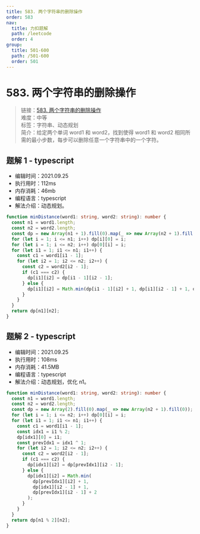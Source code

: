 ```yaml
---
title: 583. 两个字符串的删除操作
order: 583
nav:
  title: 力扣题解
  path: /leetcode
  order: 4
group:
  title: 501-600
  path: /501-600
  order: 501
---
```


# 583. 两个字符串的删除操作

> 链接：[583. 两个字符串的删除操作](https://leetcode-cn.com/problems/delete-operation-for-two-strings/)  
> 难度：中等  
> 标签：字符串、动态规划  
> 简介：给定两个单词 word1 和 word2，找到使得 word1 和 word2 相同所需的最小步数，每步可以删除任意一个字符串中的一个字符。

## 题解 1 - typescript

- 编辑时间：2021.09.25
- 执行用时：112ms
- 内存消耗：46mb
- 编程语言：typescript
- 解法介绍：动态规划。

```typescript
function minDistance(word1: string, word2: string): number {
  const n1 = word1.length;
  const n2 = word2.length;
  const dp = new Array(n1 + 1).fill(0).map(_ => new Array(n2 + 1).fill(0));
  for (let i = 1; i <= n1; i++) dp[i][0] = i;
  for (let i = 1; i <= n2; i++) dp[0][i] = i;
  for (let i1 = 1; i1 <= n1; i1++) {
    const c1 = word1[i1 - 1];
    for (let i2 = 1; i2 <= n2; i2++) {
      const c2 = word2[i2 - 1];
      if (c1 === c2) {
        dp[i1][i2] = dp[i1 - 1][i2 - 1];
      } else {
        dp[i1][i2] = Math.min(dp[i1 - 1][i2] + 1, dp[i1][i2 - 1] + 1, dp[i1 - 1][i2 - 1] + 2);
      }
    }
  }
  return dp[n1][n2];
}
```

## 题解 2 - typescript

- 编辑时间：2021.09.25
- 执行用时：108ms
- 内存消耗：41.5MB
- 编程语言：typescript
- 解法介绍：动态规划，优化 n1。

```typescript
function minDistance(word1: string, word2: string): number {
  const n1 = word1.length;
  const n2 = word2.length;
  const dp = new Array(2).fill(0).map(_ => new Array(n2 + 1).fill(0));
  for (let i = 1; i <= n2; i++) dp[0][i] = i;
  for (let i1 = 1; i1 <= n1; i1++) {
    const c1 = word1[i1 - 1];
    const idx1 = i1 % 2;
    dp[idx1][0] = i1;
    const prevIdx1 = idx1 ^ 1;
    for (let i2 = 1; i2 <= n2; i2++) {
      const c2 = word2[i2 - 1];
      if (c1 === c2) {
        dp[idx1][i2] = dp[prevIdx1][i2 - 1];
      } else {
        dp[idx1][i2] = Math.min(
          dp[prevIdx1][i2] + 1,
          dp[idx1][i2 - 1] + 1,
          dp[prevIdx1][i2 - 1] + 2
        );
      }
    }
  }
  return dp[n1 % 2][n2];
}
```
